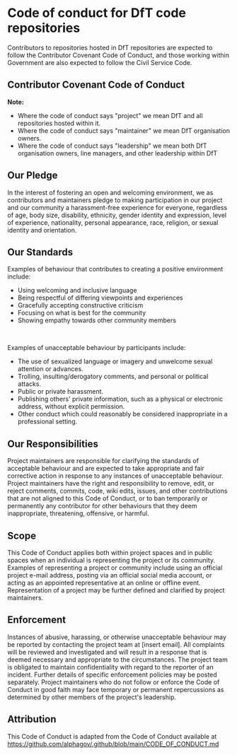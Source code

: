<h1>Code of conduct for DfT code repositories</h1>

<p>
  Contributors to repositories hosted in DfT repositories are expected to follow the Contributor Covenant Code of Conduct, and those working within Government are also           expected to follow the Civil Service Code.
</p>
<h2>Contributor Covenant Code of Conduct</h2>
<strong>Note:</strong>
</br>
<ul>
  <li>Where the code of conduct says "project" we mean DfT and all repositories hosted within it.</li>
  <li>Where the code of conduct says "maintainer" we mean DfT organisation owners.</li>
  <li>Where the code of conduct says "leadership" we mean both DfT organisation owners, line managers, and other leadership within DfT</li>
</ul>
<h2>Our Pledge</h2>
<p>
  In the interest of fostering an open and welcoming environment, we as contributors and maintainers pledge to making participation in our project and our community a harassment-free experience for everyone, regardless of age, body size, disability, ethnicity, gender identity and expression, level of experience, nationality, personal appearance, race, religion, or sexual identity and orientation.
</p>
<h2>Our Standards</h2>
<p>Examples of behaviour that contributes to creating a positive environment include:<p>
<ul>
  <li> Using welcoming and inclusive language </li>
  <li> Being respectful of differing viewpoints and experiences </li>
  <li> Gracefully accepting constructive criticism </li>
  <li> Focusing on what is best for the community </li>
  <li> Showing empathy towards other community members </li>
</ul>
</br>
<p>Examples of unacceptable behaviour by participants include:</p>
<ul>
    <li>The use of sexualized language or imagery and unwelcome sexual attention or advances.</li>
    <li>Trolling, insulting/derogatory comments, and personal or political attacks.</li>
    <li>Public or private harassment.</li>
    <li>Publishing others' private information, such as a physical or electronic address, without explicit permission.</li>
    <li>Other conduct which could reasonably be considered inappropriate in a professional setting.</li>
</ul>
<h2>Our Responsibilities</h2>
<p>
    Project maintainers are responsible for clarifying the standards of acceptable behaviour and are expected to take appropriate and fair corrective action in response to any instances of unacceptable behaviour.
    Project maintainers have the right and responsibility to remove, edit, or reject comments, commits, code, wiki edits, issues, and other contributions that are not aligned to this Code of Conduct, or to ban temporarily or permanently any contributor for other behaviours that they deem inappropriate, threatening, offensive, or harmful.
</p>
<h2>Scope</h2>
<p>
    This Code of Conduct applies both within project spaces and in public spaces when an individual is representing the project or its community. Examples of representing a project or community include using an official project e-mail address, posting via an official social media account, or acting as an appointed representative at an online or offline event. Representation of a project may be further defined and clarified by project maintainers.
</p>
<h2>Enforcement</h2>
<p>
    Instances of abusive, harassing, or otherwise unacceptable behaviour may be reported by contacting the project team at [insert email]. All complaints will be reviewed and investigated and will result in a response that is deemed necessary and appropriate to the circumstances. The project team is obligated to maintain confidentiality with regard to the reporter of an incident. Further details of specific enforcement policies may be posted separately.
    Project maintainers who do not follow or enforce the Code of Conduct in good faith may face temporary or permanent repercussions as determined by other members of the project's leadership.
</p>
<h2>Attribution</h2>
<p>
    This Code of Conduct is adapted from the Code of Conduct available at <a href="https://github.com/alphagov/.github/blob/main/CODE_OF_CONDUCT.md">https://github.com/alphagov/.github/blob/main/CODE_OF_CONDUCT.md</a>
</p>





